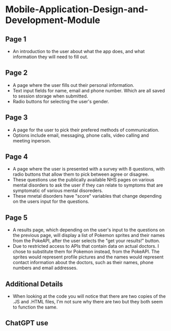 # Mobile-Application-Design-and-Development-Module
## Page 1
- An introduction to the user about what the app does, and what information they will need to fill out.
## Page 2
- A page where the user fills out their personal information.
- Text input fields for name, email and phone number. Which are all saved to session storage when submitted.
- Radio buttons for selecting the user's gender.
## Page 3
- A page for the user to pick their prefered methods of communication.
- Options include email, messaging, phone calls, video calling and meeting inperson.
## Page 4
- A page where the user is presented with a survey with 8 questions, with radio buttons that allow them to pick between agree or disagree.
- These questions use the publically available NHS pages on various mental disorders to ask the user if they can relate to symptoms that are symptomatic of various mental disoreders.
- These mnetal disorders have "score" variables that change depending on the users input for the questions.
## Page 5
- A results page, which depending on the user's input to the questions on the previous page, will display a list of Pokemon sprites and their names from the PokeAPI, after the user selects the "get your results!" button.
- Due to restricted access to APIs that contain data on actual doctors. I chose to substitute them for Pokemon instead, from the PokeAPI. The sprites would represent profile pictures and the names would represent contact information about the doctors, such as their names, phone numbers and email addresses.
## Additional Details
- When looking at the code you will notice that there are two copies of the .JS and .HTML files, I'm not sure why there are two but they both seem to function the same.
## ChatGPT use
